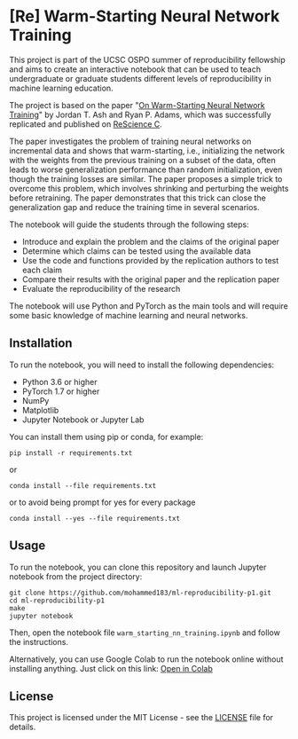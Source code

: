 # [Re] Warm-Starting Neural Network Training

This project is part of the UCSC OSPO summer of reproducibility fellowship and aims to create an interactive notebook that can be used to teach undergraduate or graduate students different levels of reproducibility in machine learning education.

The project is based on the paper "[On Warm-Starting Neural Network Training](https://arxiv.org/abs/1910.08475)" by Jordan T. Ash and Ryan P. Adams, which was successfully replicated and published on [ReScience C](https://rescience.github.io/bibliography/Kireev_2021.html).

The paper investigates the problem of training neural networks on incremental data and shows that warm-starting, i.e., initializing the network with the weights from the previous training on a subset of the data, often leads to worse generalization performance than random initialization, even though the training losses are similar. The paper proposes a simple trick to overcome this problem, which involves shrinking and perturbing the weights before retraining. The paper demonstrates that this trick can close the generalization gap and reduce the training time in several scenarios.

The notebook will guide the students through the following steps:

- Introduce and explain the problem and the claims of the original paper
- Determine which claims can be tested using the available data
- Use the code and functions provided by the replication authors to test each claim
- Compare their results with the original paper and the replication paper
- Evaluate the reproducibility of the research

The notebook will use Python and PyTorch as the main tools and will require some basic knowledge of machine learning and neural networks.

## Installation

To run the notebook, you will need to install the following dependencies:

- Python 3.6 or higher
- PyTorch 1.7 or higher
- NumPy
- Matplotlib
- Jupyter Notebook or Jupyter Lab

You can install them using pip or conda, for example:

```
pip install -r requirements.txt
```

or

```
conda install --file requirements.txt
```
or to avoid being prompt for yes for every package
```
conda install --yes --file requirements.txt
```

## Usage

To run the notebook, you can clone this repository and launch Jupyter notebook from the project directory:

```
git clone https://github.com/mohammed183/ml-reproducibility-p1.git
cd ml-reproducibility-p1
make
jupyter notebook
```

Then, open the notebook file `warm_starting_nn_training.ipynb` and follow the instructions.

Alternatively, you can use Google Colab to run the notebook online without installing anything. Just click on this link: [Open in Colab](https://colab.research.google.com/github/mohammed183/ml-reproducibility-p1/blob/main/warm_starting_nn_training.ipynb)

## License

This project is licensed under the MIT License - see the [LICENSE](LICENSE) file for details.
